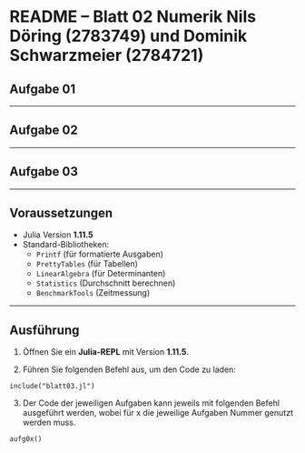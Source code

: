 
# README – Blatt 02 Numerik Nils Döring (2783749) und Dominik Schwarzmeier (2784721)


## Aufgabe 01


---

## Aufgabe 02

---

## Aufgabe 03

---

## Voraussetzungen

- Julia Version **1.11.5**
- Standard-Bibliotheken:
  - `Printf` (für formatierte Ausgaben)
  - `PrettyTables` (für Tabellen)
  - `LinearAlgebra` (für Determinanten)
  - `Statistics` (Durchschnitt berechnen)
  - `BenchmarkTools` (Zeitmessung)
  
---

## Ausführung

1. Öffnen Sie ein **Julia-REPL** mit Version **1.11.5**.

2. Führen Sie folgenden Befehl aus, um den Code zu laden:

```
include("blatt03.jl")
```
3. Der Code der jeweiligen Aufgaben kann jeweils mit folgenden Befehl ausgeführt werden, wobei für x die jeweilige Aufgaben Nummer genutzt werden muss.
```
aufg0x()
```